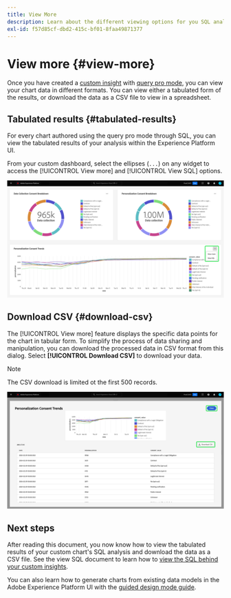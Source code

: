 ```yaml
---
title: View More
description: Learn about the different viewing options for you SQL analysed data. From your custom dashboard you can view the tabulated results of your analysis or download the processed data in CSV format.
exl-id: f57d85cf-dbd2-415c-bf01-8faa49871377
---
```

# View more {#view-more}

Once you have created a [custom insight](./overview.md) with [query pro mode](./query-pro-mode.md), you can view your chart data in different formats. You can view either a tabulated form of the results, or download the data as a CSV file to view in a spreadsheet. 

## Tabulated results {#tabulated-results}

For every chart authored using the query pro mode through SQL, you can view the tabulated results of your analysis within the Experience Platform UI. 

From your custom dashboard, select the ellipses (`...`) on any widget to access the [!UICONTROL View more] and [!UICONTROL View SQL] options.

![A custom dashboard with an insight's ellipses dropdown menu and the View more and View SQL options highlighted.](../../images/customizable-insights/ellipses-dropdown.png)

## Download CSV {#download-csv}

The [!UICONTROL View more] feature displays the specific data points for the chart in tabular form. To simplify the process of data sharing and manipulation, you can download the processed data in CSV format from this dialog. Select **[!UICONTROL Download CSV]** to download your data.

>[!NOTE]
>
>The CSV download is limited ot the first 500 records.

![A dialog displaying a preview of your insight and the tabularized results of your SQL that generated the insight.](../../images/customizable-insights/view-more-download-csv.png)

## Next steps

After reading this document, you now know how to view the tabulated results of your custom chart's SQL analysis and download the data as a CSV file. See the view SQL document to learn how to [view the SQL behind your custom insights](./view-more.md). 

You can also learn how to generate charts from existing data models in the Adobe Experience Platform UI with the [guided design mode guide](../../user-defined-dashboards.md).
